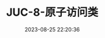 ---
title: JUC-8-原子访问类
date: 2023-08-25 22:20:36
tags: 
  - Java
categories: 
  - Language
password: zzy   
message: 亲，能不能输入密码啊？
---